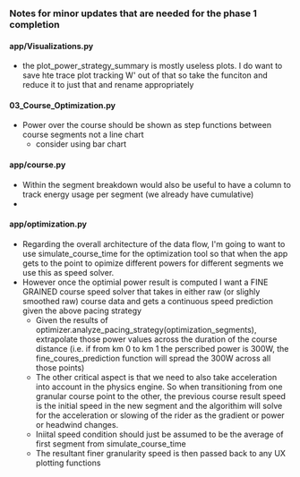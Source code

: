 ### Notes for minor updates that are needed for the phase 1 completion


#### app/Visualizations.py
- the plot_power_strategy_summary is mostly useless plots. I do want to save hte trace plot tracking W' out of that so take the funciton and reduce it to just that and rename appropriately

#### 03_Course_Optimization.py 
- Power over the course should be shown as step functions between course segments not a line chart 
    - consider using bar chart

#### app/course.py
- Within the segment breakdown would also be useful to have a column to track energy usage per segment (we already have cumulative)
- 

#### app/optimization.py
- Regarding the overall architecture of the data flow, I'm going to want to use simulate_course_time for the optimization tool so that when the app gets to the point to opimize different powers for different segments we use this as speed solver. 
- However once the optimial power result is computed I want a FINE GRAINED course speed solver that takes in either raw (or slighly smoothed raw) course data and gets a continuous speed prediction given the above pacing strategy
    - Given the results of optimizer.analyze_pacing_strategy(optimization_segments), extrapolate those power values across the duration of the course distance (i.e. if from km 0 to km 1 the perscribed power is 300W, the fine_coures_prediction function will spread the 300W across all those points)
    - The other critical aspect is that we need to also take acceleration into account in the physics engine. So when transitioning from one granular course point to the other, the previous course result speed is the initial speed in the new segment and the algorithim will solve for the acceleration or slowing of the rider as the gradient or power or headwind changes.
    - Iniital speed condition should just be assumed to be the average of first segment from simulate_course_time
    - The resultant finer granularity speed is then passed back to any UX plotting functions


